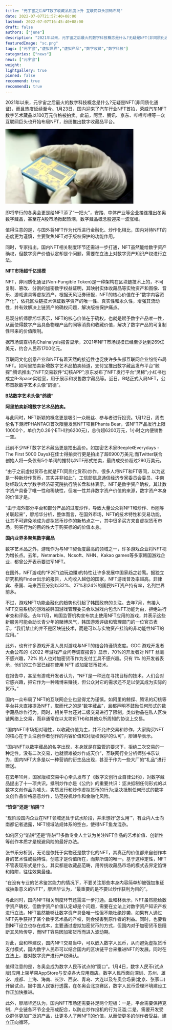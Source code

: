 ```yaml
---
title: "元宇宙之后NFT数字收藏品热度上升 互联网巨头加码布局"
date: 2022-07-07T21:57:40+08:00
lastmod: 2022-07-07T16:45:40+08:00
draft: false
authors: ["june"]
description: "2021年以来，元宇宙之后最火的数字科技概念是什么?无疑是NFT(非同质化通证)，而且热度延续至今。"
featuredImage: "sc.png"
tags: ["元宇宙","虚拟世界","虚拟产品","数字收藏","数字科技"]
categories: ["news"]
news: ["元宇宙"]
weight: 
lightgallery: true
pinned: false
recommend: true
recommend1: true
---
```




2021年以来，元宇宙之后最火的数字科技概念是什么?无疑是NFT(非同质化通证)，而且热度延续至今。1月23日，国内迎来了汽车行业NFT首拍，荣威汽车NFT数字艺术藏品以100万元价格被拍卖。此前，阿里、腾讯、京东、哔哩哔哩等一众互联网巨头也开始布局NFT，纷纷推出数字收藏品平台。

![数字藏品](sc.png)



即将举行的冬奥会更是给NFT添了“一把火”，安踏、中体产业等企业接连推出冬奥数字藏品，甚至在A股市场掀起热潮，数字藏品概念股迎来一波涨幅。

值得注意的是，与国外将NFT作为代币进行金融化、炒作化相比，国内对待NFT的态度更为谨慎，主要聚焦NFT对于版权保护的功能作用。

同时，专家指出，国内NFT相关制度环节还需进一步打通，NFT虽然能给数字资产确权，但数字资产价值认定却是个问题，需要在立法上对数字资产知识产权进行立法。



**NFT市场超千亿规模**

NFT，非同质化通证(Non-Fungible Token)是一种架构在区块链技术上的，不可复制、篡改、分割的加密数字权益证明，其映射实体收藏品等实物资产和图像、音乐、游戏道具等虚拟资产。根据天风证券研报，NFT的核心价值在于“数字内容资产化”，依托区块链技术保证数字资产的唯一性、真实性和永久性，增强其流动性，并有效解决上链资产的确权问题，解决版权保护痛点。

易观分析师廖旭华表示，NFT的核心价值在于确权，也就是赋予数字产品唯一性，从而使得数字产品具备物理产品的同等消费和收藏价值，解决了数字产品的可复制性带来的价值限制。

据市场调查机构Chainalysis报告显示，2021年NFT市场规模已经至少达到269亿美元，约合人民币1700亿元。

互联网文化创意产业和NFT有着天然的接近性也促使许多头部互联网企业纷纷布局NFT。如阿里拍卖新增数字艺术品拍卖频道，支付宝推出数字藏品发布平台“鲸探”;腾讯推出了NFT交易软件“幻核APP”;京东发布了NFT发行平台“灵稀”;小红书也成立R-Space实验室，用于展示和发售数字藏品等。近日，B站正式入局NFT，公布首款数字艺术头像“鸽德”。

**B站数字艺术头像“鸽德”**



**阿里拍卖新增数字艺术品拍卖。**

与此同时，NFT新颖的概念更是吸引一众粉丝、参与者进行投资。1月12日，周杰伦名下潮牌PHANTACi首次限量发售NFT项目Phanta Bear，该NFT产品发行上限10000个，单价为0.26个ETH(约6200元)，总价超6200万元，1小时之内便销售一空。

此前不少NFT数字艺术藏品更是拍出高价。如加密艺术家Beeple《Everydays -The First 5000 Days》在佳士得拍卖行更是拍出了超6900万美元;而Twitter联合创始人将一条仅有5个单词的推特以NTF形式拍卖，最终成交价超过290万美元。

“由于之前虚拟货币也就是FT(同质化货币)炒作，很多人将NFT和FT等同，以为这是一种新炒作货币，其实并非如此”，工信部信息通信经济专家委员会委员、中南财经政法大学数字经济研究院执行院长盘和林表示，NFT是数字资产确权，其让数字资产具备了唯一性和稀缺性，但唯一性并非数字资产价值的来源，数字资产本身的价值才是。

“由于海外部分平台和部分产品的过度炒作，导致大量公众将NFT和炒作、币圈等关联起来”，廖旭华分析，整体而言，在国外市场，NFT的技术特性和交易功能，让其不可避免地成为虚拟货币炒作的新热点之一，其中很多买方来自虚拟货币市场，购买行为的目的性大于购买标的的价值本身。



**国内业界多聚焦数字藏品**

数字艺术品之外，游戏作为与NFT契合度最高的领域之一，许多游戏企业将NFT视为增长点。去年，Netmarble、Ncsoft、NHN、Kakao games等多家韩国游戏企业，都曾公开表示要进军NFT。

在国外，NFT游戏的“P2E”(边玩边赚)的特性让许多发展中国家趋之若鹜。据独立研究机构Finder出示的报告，人均收入越低的国家，NFT游戏普及率越高。菲律宾、泰国、马来西亚分别以32%、27%和24%的国民NFT资产持有率，名列世界前茅。

不过，游戏NFT功能金融化的趋势也引起了韩国政府的关注。去年7月，有接入NFT交易系统的游戏被韩国游戏管理委员会以游戏内包含NFT功能为由，拒绝进行审查和评级。去年11月，韩国监管机构宣布禁止使用NFT应用的游戏，并表示这些新服务可能会助长青少年的赌博风气，韩国游戏评级和管理部门的一位官员表示，“我们禁止的并不是区块链技术，而是可以与实物资产挂钩的非功能性NFT的应用。”

此外，也有许多游戏开发人员对游戏与NFT的结合持谨慎态度。GDC 游戏开发者大会公布的《2022 年游戏产业问卷调查报告》显示，70%的开发者对 NFT 丝毫不感兴趣，72% 的人也对加密货币作为支付工具不感兴趣。只有 1% 的开发者表示，他们的工作室已经在使用 NFT 或加密货币技术。

在报告中，甚至有游戏开发者认为，“NFT是一种还在寻找目标的技术。人们会对它感兴趣，把它作为一种赌博来赚钱，但公众对它的需求还不足以使其成为实际的货币。”

国内一众布局了NFT的互联网企业也显得尤为谨慎。如阿里的鲸探、腾讯的幻核等平台并未直接提及NFT，取而代之的是“数字藏品”，且都声明不鼓励任何形式的数字藏品炒作行为。同时，相关平台还对二级交易进行了限制，类似物品在私人区块链网络上交易，而非通常在以太坊(ETH)和其他众所周知的协议上交易。

“国内NFT市场相对理性，以收藏价值为主，并不允许交易和炒作，大家购买NFT的核心在于关注创作者创作的内容价值和对版权保护的认可”，廖旭华表示。

“国内NFT以数字藏品的名字出现，本身就是在监管的要求下，拒绝二次交易的一种定性。没有二次交易，也就很难被炒作成天价”，互联网行业分析师张书乐认为，国内NFT大多是以一种营销的衍生品出现，甚至于作为一些大厂的“礼品”进行赠送。

在去年10月，国家版权交易中心牵头发布了《数字文创行业自律公约》，对数字藏品提出了十一项共识。抵制炒作亦是《公约》的重要共识：坚决抵制任何形式的以数字文创作品为噱头，实质发行和炒作虚拟货币的行为;坚决抵制任何形式的数字文创作品价格恶意炒作，防范投机炒作和金融化风险。



**“馅饼”还是“陷阱”?**

“现阶段国内企业在NFT领域还处于试水阶段，并未想好‘怎么用’”，有业内人士向南都记者透露，NFT领域法规体系的空白，使得NFT鱼龙混杂。

如何区分“馅饼”还是“陷阱”?多数专业人士认为关注NFT作品的艺术价值、创新性等创作本质才是规避风险的最好办法。

张书乐分析到，无论是依托于实物还是数字化的NFT，其真正的价值都来自创作本身的艺术性或独特性，创意才是价值所在，而非所谓的唯一。基于这种定性，NFT不管表现形式是什么，其实都是收藏品范畴，用传统收藏品市场的模式去界定馅饼和陷阱，往往效果最佳。

“在没有专业的艺术鉴赏能力的情况下，不要关注那些本身内容简单却被强加象征或抽象意义的NFT”，廖旭华认为，“最重要的是不要以炒作获利为目的”。

与此同时，国内NFT相关制度环节还需进一步打通。盘和林表示，NFT虽然能给数字资产确权，但数字资产价值认定却是个问题，需要在立法上对数字资产知识产权进行立法。NFT虽然能够让数字资产具备唯一性但不能杜绝抄袭，如果有人通过NFT先手获得了某个数字艺术品的产权，则会侵害到原作者的利益。同时，也要看到NFT设立也存在成本，主要通过虚拟加密货币的方式，但国内对于加密货币是阻断其风险传导，而NFT容易因加密货币而进入波动期。

对此，盘和林建议，国内NFT交易当中，可以嵌入数字人民币，从而避免虚拟货币支付模式，国内数字人民币可以结合国内的区块链平台来推进NFT的发展。同时在立法上，要对数字资产进行产权确认。

值得注意的是，冬奥会成为数字人民币试点的“窗口”。1月4日，数字人民币(试点版)应用上架苹果AppStore与安卓各大应用商店。数字人民币面向深圳、苏州、雄安、成都、上海、海南、长沙、西安、青岛、大连以及冬奥会场景(北京、张家口)开展试点。据中国人民银行透露，在冬奥会北京赛区，数字人民币受理环境建设工作正加快推进。

此外，廖旭华还认为，国内NFT市场还需要补足两个短板：一是，平台需要保持克制，产业链各环节企业形成配合，以防止炒作投机的行为泛滥;二是，需要开发受众群体更加广泛的产品，让更多人了解NFT的价值，从而使更多的创作者受益，建立正向循环。